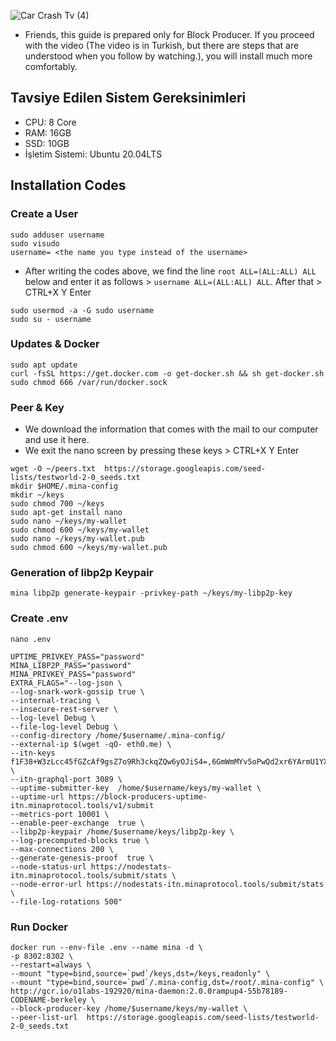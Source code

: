 ![Car Crash Tv (4)](https://github.com/okannako/minatestworld2/assets/73176377/82a42385-c8d6-4f8d-8b84-1e4f81e03915)


- Friends, this guide is prepared only for Block Producer. If you proceed with the video (The video is in Turkish, but there are steps that are understood when you follow by watching.), you will install much more comfortably.

## Tavsiye Edilen Sistem Gereksinimleri
- CPU: 8 Core
- RAM: 16GB
- SSD: 10GB
- İşletim Sistemi: Ubuntu 20.04LTS

## Installation Codes

### Create a User
```
sudo adduser username
sudo visudo
username= <the name you type instead of the username>
```
- After writing the codes above, we find the line ```root ALL=(ALL:ALL) ALL``` below and enter it as follows > ```username ALL=(ALL:ALL) ALL```. After that > CTRL+X Y Enter
```
sudo usermod -a -G sudo username
sudo su - username
```

### Updates & Docker
```
sudo apt update
curl -fsSL https://get.docker.com -o get-docker.sh && sh get-docker.sh
sudo chmod 666 /var/run/docker.sock
```

### Peer & Key

- We download the information that comes with the mail to our computer and use it here.
- We exit the nano screen by pressing these keys > CTRL+X Y Enter
```
wget -O ~/peers.txt  https://storage.googleapis.com/seed-lists/testworld-2-0_seeds.txt
mkdir $HOME/.mina-config
mkdir ~/keys
sudo chmod 700 ~/keys
sudo apt-get install nano
sudo nano ~/keys/my-wallet
sudo chmod 600 ~/keys/my-wallet
sudo nano ~/keys/my-wallet.pub
sudo chmod 600 ~/keys/my-wallet.pub 
```

### Generation of libp2p Keypair
```
mina libp2p generate-keypair -privkey-path ~/keys/my-libp2p-key
```

### Create .env 
```
nano .env
```
```
UPTIME_PRIVKEY_PASS="password"
MINA_LIBP2P_PASS="password"
MINA_PRIVKEY_PASS="password"
EXTRA_FLAGS="--log-json \
--log-snark-work-gossip true \
--internal-tracing \
--insecure-rest-server \
--log-level Debug \
--file-log-level Debug \
--config-directory /home/$username/.mina-config/ 
--external-ip $(wget -qO- eth0.me) \
--itn-keys  f1F38+W3zLcc45fGZcAf9gsZ7o9Rh3ckqZQw6yOJiS4=,6GmWmMYv5oPwQd2xr6YArmU1YXYCAxQAxKH7aYnBdrk=,ZJDkF9EZlhcAU1jyvP3m9GbkhfYa0yPV+UdAqSamr1Q=,NW2Vis7S5G1B9g2l9cKh3shy9qkI1lvhid38763vZDU=,Cg/8l+JleVH8yNwXkoLawbfLHD93Do4KbttyBS7m9hQ= \
--itn-graphql-port 3089 \
--uptime-submitter-key  /home/$username/keys/my-wallet \
--uptime-url https://block-producers-uptime-itn.minaprotocol.tools/v1/submit 
--metrics-port 10001 \
--enable-peer-exchange  true \
--libp2p-keypair /home/$username/keys/libp2p-key \
--log-precomputed-blocks true \
--max-connections 200 \
--generate-genesis-proof  true \
--node-status-url https://nodestats-itn.minaprotocol.tools/submit/stats \
--node-error-url https://nodestats-itn.minaprotocol.tools/submit/stats \
--file-log-rotations 500"
```

### Run Docker
```
docker run --env-file .env --name mina -d \
-p 8302:8302 \
--restart=always \
--mount "type=bind,source=`pwd`/keys,dst=/keys,readonly" \
--mount "type=bind,source=`pwd`/.mina-config,dst=/root/.mina-config" \
http://gcr.io/o1labs-192920/mina-daemon:2.0.0rampup4-55b78189-CODENAME-berkeley \
--block-producer-key /home/$username/keys/my-wallet \
--peer-list-url  https://storage.googleapis.com/seed-lists/testworld-2-0_seeds.txt
```
